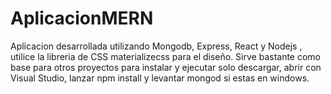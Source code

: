 # AplicacionMERN
Aplicacion desarrollada utilizando Mongodb, Express, React y Nodejs , 
utilice la libreria de CSS materializecss para el diseño. Sirve bastante como base para otros proyectos para instalar 
y ejecutar solo descargar, abrir con Visual Studio, lanzar npm install y levantar mongod si estas en windows.
